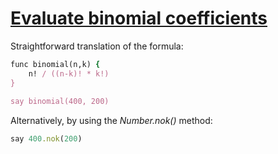 [1]: http://rosettacode.org/wiki/Evaluate_binomial_coefficients

# [Evaluate binomial coefficients][1]

Straightforward translation of the formula:

```ruby
func binomial(n,k) {
    n! / ((n-k)! * k!)
}
 
say binomial(400, 200)
```


Alternatively, by using the _Number.nok()_ method:

```ruby
say 400.nok(200)
```
